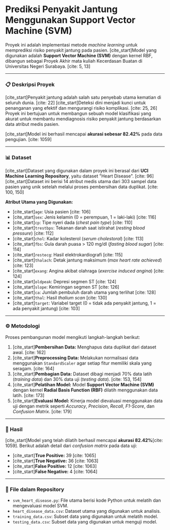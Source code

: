 # Prediksi Penyakit Jantung Menggunakan Support Vector Machine (SVM)

Proyek ini adalah implementasi metode *machine learning* untuk memprediksi risiko penyakit jantung pada pasien. [cite_start]Model yang digunakan adalah **Support Vector Machine (SVM)** dengan kernel RBF, dibangun sebagai Proyek Akhir mata kuliah Kecerdasan Buatan di Universitas Negeri Surabaya. [cite: 5, 13]

---

### 📋 Deskripsi Proyek

[cite_start]Penyakit jantung adalah salah satu penyebab utama kematian di seluruh dunia. [cite: 22] [cite_start]Deteksi dini menjadi kunci untuk penanganan yang efektif dan mengurangi risiko komplikasi. [cite: 25, 26] Proyek ini bertujuan untuk membangun sebuah model klasifikasi yang akurat untuk membantu mendiagnosis risiko penyakit jantung berdasarkan data atribut medis pasien.

[cite_start]Model ini berhasil mencapai **akurasi sebesar 82.42%** pada data pengujian. [cite: 1059]

---

### 📊 Dataset

[cite_start]Dataset yang digunakan dalam proyek ini berasal dari **UCI Machine Learning Repository**, yaitu dataset "Heart Disease". [cite: 96] [cite_start]Dataset ini berisi 14 atribut medis utama dari 303 sampel data pasien yang unik setelah melalui proses pembersihan data duplikat. [cite: 100, 150]

**Atribut Utama yang Digunakan:**
* [cite_start]`age`: Usia pasien [cite: 106]
* [cite_start]`sex`: Jenis kelamin (0 = perempuan, 1 = laki-laki) [cite: 116]
* [cite_start]`cp`: Tipe nyeri dada (*chest pain type*) [cite: 110]
* [cite_start]`trestbps`: Tekanan darah saat istirahat (*resting blood pressure*) [cite: 112]
* [cite_start]`chol`: Kadar kolesterol (*serum cholestoral*) [cite: 113]
* [cite_start]`fbs`: Gula darah puasa > 120 mg/dl (*fasting blood sugar*) [cite: 114]
* [cite_start]`restecg`: Hasil elektrokardiografi [cite: 115]
* [cite_start]`thalach`: Detak jantung maksimum (*max heart rate achieved*) [cite: 123]
* [cite_start]`exang`: Angina akibat olahraga (*exercise induced angina*) [cite: 124]
* [cite_start]`oldpeak`: Depresi segmen ST [cite: 124]
* [cite_start]`slope`: Kemiringan segmen ST [cite: 126]
* [cite_start]`ca`: Jumlah pembuluh darah utama yang terlihat [cite: 128]
* [cite_start]`thal`: Hasil *thalium scan* [cite: 130]
* [cite_start]`target`: Variabel target (0 = tidak ada penyakit jantung, 1 = ada penyakit jantung) [cite: 103]

---

### ⚙️ Metodologi

Proses pembangunan model mengikuti langkah-langkah berikut:
1.  [cite_start]**Pembersihan Data:** Menghapus data duplikat dari dataset awal. [cite: 162]
2.  [cite_start]**Preprocessing Data:** Melakukan normalisasi data menggunakan `StandardScaler` agar setiap fitur memiliki skala yang seragam. [cite: 164]
3.  [cite_start]**Pembagian Data:** Dataset dibagi menjadi 70% data latih (*training data*) dan 30% data uji (*testing data*). [cite: 153, 154]
4.  [cite_start]**Pelatihan Model:** Model **Support Vector Machine (SVM)** dengan kernel **Radial Basis Function (RBF)** dilatih menggunakan data latih. [cite: 173]
5.  [cite_start]**Evaluasi Model:** Kinerja model dievaluasi menggunakan data uji dengan metrik seperti *Accuracy*, *Precision*, *Recall*, *F1-Score*, dan *Confusion Matrix*. [cite: 179]

---

### 🚀 Hasil

[cite_start]Model yang telah dilatih berhasil mencapai **akurasi 82.42%**[cite: 1059]. Berikut adalah detail dari *confusion matrix* pada data uji:
* [cite_start]**True Positive:** 39 [cite: 1065]
* [cite_start]**True Negative:** 36 [cite: 1063]
* [cite_start]**False Positive:** 12 [cite: 1063]
* [cite_start]**False Negative:** 4 [cite: 1064]

---

### 📂 File dalam Repository

* `svm_heart_disease.py`: File utama berisi kode Python untuk melatih dan mengevaluasi model SVM.
* `heart_disease_data.csv`: Dataset utama yang digunakan untuk analisis.
* `training_data.csv`: Subset data yang digunakan untuk melatih model.
* `testing_data.csv`: Subset data yang digunakan untuk menguji model.
